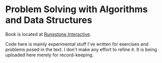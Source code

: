 <h1>Problem Solving with Algorithms and Data Structures</h1>
<p>Book is located at <a
href="http://interactivepython.org/courselib/static/pythonds/index.html">Runestone Interactive</a>.</p>
<p>Code here is mainly experimental stuff I've written for exercises and
problems posed in the text. I don't make any effort to refine it. It is being uploaded here merely for record-keeping.</p>
